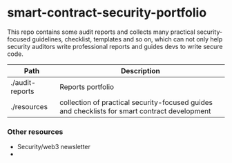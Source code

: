 # smart-contract-security-portfolio

This repo contains some audit reports and collects many practical security-focused guidelines, checklist, templates and so on, which can not only help security auditors write professional reports and guides devs to write secure code.

| Path            | Description                                                                                   |
| --------------- | --------------------------------------------------------------------------------------------- |
| ./audit-reports | Reports portfolio                                                                             |
| ./resources     | collection of practical security-focused guides and checklists for smart contract development |

### Other resources

- Security/web3 newsletter
-
